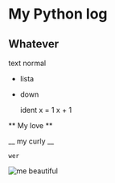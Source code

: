 # My Python log 
## Whatever 
text normal 
- lista 
- down 

    ident x = 1 
    x + 1 
  
** My love **

__ my curly __

`wer`

![me beautiful](http://www.reportingday.com/wp-content/uploads/2018/06/Cat-Sleeping-Pics.jpg)

